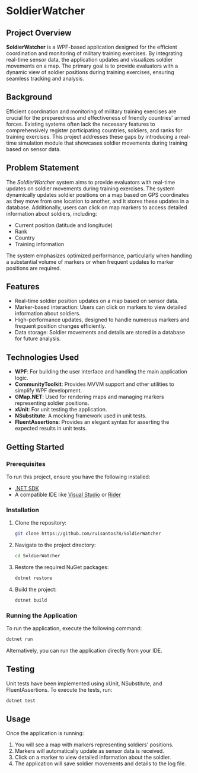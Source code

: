 # SoldierWatcher

## Project Overview

**SoldierWatcher** is a WPF-based application designed for the efficient coordination and monitoring of military training exercises. By integrating real-time sensor data, the application updates and visualizes soldier movements on a map. The primary goal is to provide evaluators with a dynamic view of soldier positions during training exercises, ensuring seamless tracking and analysis.

## Background

Efficient coordination and monitoring of military training exercises are crucial for the preparedness and effectiveness of friendly countries' armed forces. Existing systems often lack the necessary features to comprehensively register participating countries, soldiers, and ranks for training exercises. This project addresses these gaps by introducing a real-time simulation module that showcases soldier movements during training based on sensor data.

## Problem Statement

The *SoldierWatcher* system aims to provide evaluators with real-time updates on soldier movements during training exercises. The system dynamically updates soldier positions on a map based on GPS coordinates as they move from one location to another, and it stores these updates in a database. Additionally, users can click on map markers to access detailed information about soldiers, including:

- Current position (latitude and longitude)
- Rank
- Country
- Training information

The system emphasizes optimized performance, particularly when handling a substantial volume of markers or when frequent updates to marker positions are required.

## Features

- Real-time soldier position updates on a map based on sensor data.
- Marker-based interaction: Users can click on markers to view detailed information about soldiers.
- High-performance updates, designed to handle numerous markers and frequent position changes efficiently.
- Data storage: Soldier movements and details are stored in a database for future analysis.

## Technologies Used

- **WPF**: For building the user interface and handling the main application logic.
- **CommunityToolkit**: Provides MVVM support and other utilities to simplify WPF development.
- **GMap.NET**: Used for rendering maps and managing markers representing soldier positions.
- **xUnit**: For unit testing the application.
- **NSubstitute**: A mocking framework used in unit tests.
- **FluentAssertions**: Provides an elegant syntax for asserting the expected results in unit tests.

## Getting Started

### Prerequisites

To run this project, ensure you have the following installed:

- [.NET SDK](https://dotnet.microsoft.com/download)
- A compatible IDE like [Visual Studio](https://visualstudio.microsoft.com/) or [Rider](https://www.jetbrains.com/rider/)

### Installation

1. Clone the repository:

   ```bash
   git clone https://github.com/ruisantos78/SoldierWatcher
   ```

2. Navigate to the project directory:

   ```bash
   cd SoldierWatcher
   ```

3. Restore the required NuGet packages:

   ```bash
   dotnet restore
   ```

4. Build the project:

   ```bash
   dotnet build
   ```

### Running the Application

To run the application, execute the following command:

```bash
dotnet run
```

Alternatively, you can run the application directly from your IDE.

## Testing

Unit tests have been implemented using xUnit, NSubstitute, and FluentAssertions. To execute the tests, run:

```bash
dotnet test
```

## Usage

Once the application is running:

1. You will see a map with markers representing soldiers' positions.
2. Markers will automatically update as sensor data is received.
3. Click on a marker to view detailed information about the soldier.
4. The application will save soldier movements and details to the log file.